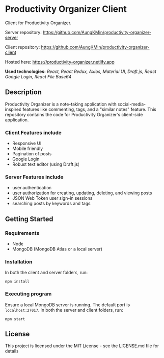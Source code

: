 # Productivity Organizer Client

Client for Productivity Organizer. 

Server repository: https://github.com/AungKMin/productivity-organizer-server

Client repository: https://github.com/AungKMin/productivity-organizer-client

Hosted here: https://productivity-organizer.netlify.app

**Used technologies:** *React, React Redux, Axios, Material UI, Draft.js, React Google Login, React File Base64*

## Description

Productivity Organizer is a note-taking application with social-media-inspired features like commenting, tags, and a "similar notes" feature. This repository contains the code for Productivity Organizer's client-side application. 

### Client Features include
* Responsive UI 
* Mobile friendly
* Pagination of posts
* Google Login
* Robust text editor (using Draft.js)

### Server Features include
* user authentication
* user authorization for creating, updating, deleting, and viewing posts 
* JSON Web Token user sign-in sessions
* searching posts by keywords and tags 

## Getting Started

### Requirements

* Node
* MongoDB (MongoDB Atlas or a local server)

### Installation
In both the client and server folders, run:
```
npm install
```

### Executing program
Ensure a local MongoDB server is running. The default port is `localhost:27017`. In both the server and client folders, run: 
```
npm start
```

## License

This project is licensed under the MIT License - see the LICENSE.md file for details